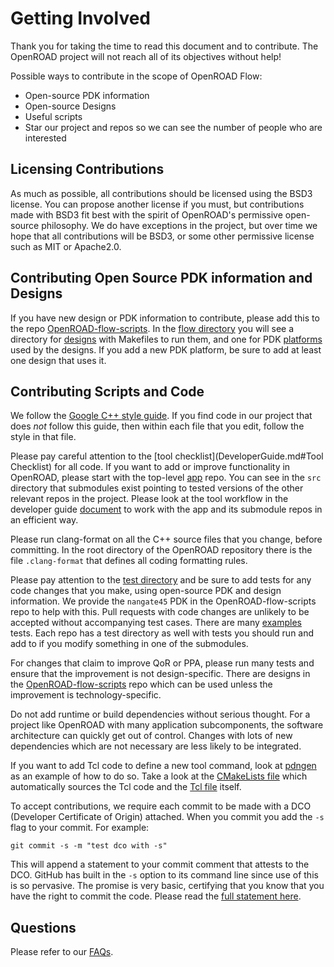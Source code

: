 # Getting Involved

Thank you for taking the time to read this document and to contribute.
The OpenROAD project will not reach all of its objectives without help!

Possible ways to contribute in the scope of OpenROAD Flow:

- Open-source PDK information
- Open-source Designs
- Useful scripts
- Star our project and repos so we can see the number of people
    who are interested

## Licensing Contributions

As much as possible, all contributions should be licensed using the BSD3
license. You can propose another license if you must, but contributions
made with BSD3 fit best with the spirit of OpenROAD's permissive open-source
philosophy. We do have exceptions in the project, but over time we hope
that all contributions will be BSD3, or some other permissive license such as MIT
or Apache2.0.

## Contributing Open Source PDK information and Designs

If you have new design or PDK information to contribute, please add this
to the repo
[OpenROAD-flow-scripts](https://github.com/The-OpenROAD-Project/OpenROAD-flow-scripts/).
In the
[flow directory](https://github.com/The-OpenROAD-Project/OpenROAD-flow-scripts/tree/master/flow)
you will see a directory for
[designs](https://github.com/The-OpenROAD-Project/OpenROAD-flow-scripts/tree/master/flow/designs)
with Makefiles to run them, and one for PDK
[platforms](https://github.com/The-OpenROAD-Project/OpenROAD-flow-scripts/tree/master/flow/platforms)
used by the designs. If you add a new PDK platform, be sure to add at
least one design that uses it.

## Contributing Scripts and Code

We follow the [Google C++ style guide](https://google.github.io/styleguide/cppguide.html).
If you find code in our project that does *not* follow this guide, then within each file that
you edit, follow the style in that file.

Please pay careful attention to the
[tool checklist](DeveloperGuide.md#Tool Checklist) for all code. If you want
to add or improve functionality in OpenROAD, please start with the
top-level [app](https://github.com/The-OpenROAD-Project/OpenROAD/) repo. You
can see in the `src` directory that submodules exist pointing to tested
versions of the other relevant repos in the project. Please look at the
tool workflow in the developer guide [document](DeveloperGuide.md)
to work with the app and its submodule repos in an efficient way.

Please run clang-format on all the C++ source files that you change, before
committing. In the root directory of the OpenROAD repository there is the
file `.clang-format` that defines all coding formatting rules.

Please pay attention to the
[test directory](https://github.com/The-OpenROAD-Project/OpenROAD/tree/master/test)
and be sure to add tests for any code changes that you make, using open-source
PDK and design information. We provide the `nangate45` PDK in
the OpenROAD-flow-scripts repo to help with this. Pull requests with
code changes are unlikely to be accepted without accompanying test
cases. There are many
[examples](https://github.com/The-OpenROAD-Project/OpenROAD/blob/master/test/gcd_nangate45.tcl)
tests. Each repo has a test directory as well with tests you should run
and add to if you modify something in one of the submodules.

For changes that claim to improve QoR or PPA, please run many tests and
ensure that the improvement is not design-specific. There are designs in
the
[OpenROAD-flow-scripts](https://github.com/The-OpenROAD-Project/OpenROAD-flow-scripts/)
repo which can be used unless the improvement is technology-specific.

Do not add runtime or build dependencies without serious thought. For a
project like OpenROAD with many application subcomponents, the software
architecture can quickly get out of control. Changes with lots of new
dependencies which are not necessary are less likely to be integrated.

If you want to add Tcl code to define a new tool command, look at [pdngen](https://github.com/The-OpenROAD-Project/OpenROAD/tree/master/src/pdn)
as an example of how to do so. Take a look at the
[CMakeLists file](https://github.com/The-OpenROAD-Project/OpenROAD/blob/master/src/CMakeLists.txt)
which automatically sources the Tcl code and the
[Tcl file](https://github.com/The-OpenROAD-Project/OpenROAD/blob/master/src/drt/src/TritonRoute.tcl)
itself.

To accept contributions, we require each commit to be made with a DCO (Developer
Certificate of Origin) attached.
When you commit you add the `-s` flag to your commit. For example:

``` shell
git commit -s -m "test dco with -s"
```

This will append a statement to your commit comment that attests to the DCO. GitHub
has built in the `-s` option to its command line since use of this is so
pervasive. The promise is very basic, certifying that you know that you
have the right to commit the code. Please read the  [full statement
here](https://developercertificate.org/).

## Questions

Please refer to our [FAQs](../user/FAQS.md).
